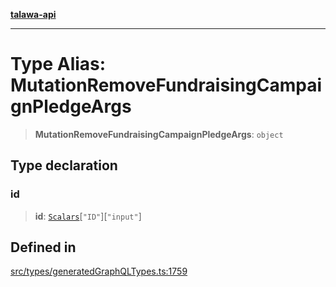 [**talawa-api**](../../../README.md)

***

# Type Alias: MutationRemoveFundraisingCampaignPledgeArgs

> **MutationRemoveFundraisingCampaignPledgeArgs**: `object`

## Type declaration

### id

> **id**: [`Scalars`](Scalars.md)\[`"ID"`\]\[`"input"`\]

## Defined in

[src/types/generatedGraphQLTypes.ts:1759](https://github.com/Suyash878/talawa-api/blob/b5a9d8b4a1ea678a3d6f5b710b3721f91a3052fc/src/types/generatedGraphQLTypes.ts#L1759)
